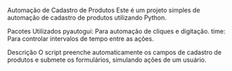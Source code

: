 Automação de Cadastro de Produtos
Este é um projeto simples de automação de cadastro de produtos utilizando Python.

Pacotes Utilizados
pyautogui: Para automação de cliques e digitação.
time: Para controlar intervalos de tempo entre as ações.

Descrição
O script preenche automaticamente os campos de cadastro de produtos e submete os formulários, simulando ações de um usuário.
